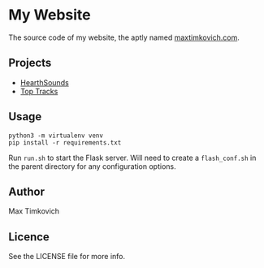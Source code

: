 # My Website

The source code of my website, the aptly named [maxtimkovich.com](http://maxtimkovich.com).

## Projects
- [HearthSounds](https://github.com/mtimkovich/maxtimkovich.com/tree/master/src/hearthsounds)
- [Top Tracks](https://github.com/mtimkovich/maxtimkovich.com/tree/master/src/top_tracks)

## Usage

    python3 -m virtualenv venv
    pip install -r requirements.txt

Run `run.sh` to start the Flask server. Will need to create a `flash_conf.sh`
in the parent directory for any configuration options.

## Author

Max Timkovich

## Licence

See the LICENSE file for more info.

